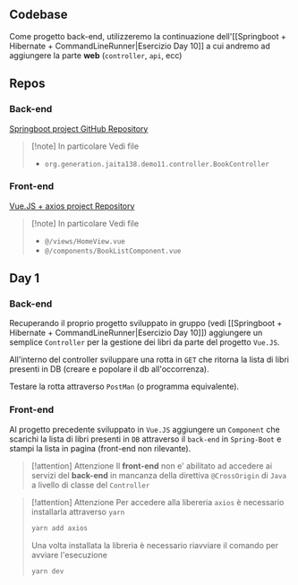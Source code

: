 
## Codebase
Come progetto back-end, utilizzeremo la continuazione dell'[[Springboot + Hibernate + CommandLineRunner|Esercizio Day 10]] a cui andremo ad aggiungere la parte **web** (`controller`, `api`, ecc)
## Repos
### Back-end
[Springboot project GitHub Repository](https://github.com/Guybrush3791/gen-jaita138-springboot-controller-1)
> [!note] In particolare
> Vedi file 
> - `org.generation.jaita138.demo11.controller.BookController`
### Front-end
[Vue.JS + axios project Repository](https://github.com/Guybrush3791/gen-jaita138-vuejs-1)
> [!note] In particolare
> Vedi file 
> - `@/views/HomeView.vue` 
> - `@/components/BookListComponent.vue`
## Day 1
### Back-end
Recuperando il proprio progetto sviluppato in gruppo (vedi [[Springboot + Hibernate + CommandLineRunner|Esercizio Day 10]]) aggiungere un semplice `Controller` per la gestione dei libri da parte del progetto `Vue.JS`.

All'interno del controller sviluppare una rotta in `GET` che ritorna la lista di libri presenti in DB (creare e popolare il db all'occorrenza).

Testare la rotta attraverso `PostMan` (o programma equivalente).

### Front-end
Al progetto precedente sviluppato in `Vue.JS` aggiungere un `Component` che scarichi la lista di libri presenti in `DB` attraverso il `back-end` in `Spring-Boot` e stampi la lista in pagina (front-end non rilevante).

> [!attention] Attenzione
> Il **front-end** non e' abilitato ad accedere ai servizi del **back-end** in mancanza della direttiva `@CrossOrigin` di `Java` a livello di classe del `Controller`

> [!attention] Attenzione
> Per accedere alla libereria `axios` è necessario installarla attraverso `yarn`
> ```sh
> yarn add axios
> ```
> Una volta installata la libreria è necessario riavviare il comando per avviare l'esecuzione
> ```sh
> yarn dev
> ```